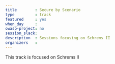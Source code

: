 ```yaml
---
title        : Secure by Scenario
type         : track
featured     : yes
when_day     : 
owasp-project: no
session_slack: 
description  : Sessions focusing on Schrems II
organizers   :
---
```


This track is focused on Schrems II
